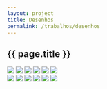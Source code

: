 ```yaml
---
layout: project
title: Desenhos
permalink: /trabalhos/desenhos
---
```


<section>
	<article>
		<h2>{{ page.title }}</h2>
	</article>
	<article class="s1_0 s2_0 s3_0 s4_1"></article>
	<article class="s1_2 s2_3 s3_3 s4_5">
		<img src="/img/trabalhos/desenhos/desenhos-1.jpg">
		<img src="/img/trabalhos/desenhos/desenhos-2.jpg">
		<img src="/img/trabalhos/desenhos/desenhos-3.jpg">
		<img src="/img/trabalhos/desenhos/desenhos-4.jpg">
		<img src="/img/trabalhos/desenhos/desenhos-5.png">
		<img src="/img/trabalhos/desenhos/desenhos-6.jpg">
	</article>
	<article class="s1_2 s2_3 s3_3 s4_5">
		<img src="/img/trabalhos/desenhos/desenhos-7.jpg">
		<img src="/img/trabalhos/desenhos/desenhos-8.jpg">
		<img src="/img/trabalhos/desenhos/desenhos-9.png">
		<img src="/img/trabalhos/desenhos/desenhos-10.jpg">
		<img src="/img/trabalhos/desenhos/desenhos-11.jpg">
		<img src="/img/trabalhos/desenhos/desenhos-12.jpg">
	</article>
	<article class="s1_0 s2_0 s3_0 s4_1"></article>
</section>